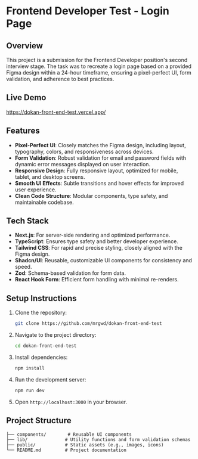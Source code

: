 # Frontend Developer Test - Login Page

## Overview

This project is a submission for the Frontend Developer position's second interview stage. The task was to recreate a login page based on a provided Figma design within a 24-hour timeframe, ensuring a pixel-perfect UI, form validation, and adherence to best practices.

## Live Demo

https://dokan-front-end-test.vercel.app/

## Features

- **Pixel-Perfect UI**: Closely matches the Figma design, including layout, typography, colors, and responsiveness across devices.
- **Form Validation**: Robust validation for email and password fields with dynamic error messages displayed on user interaction.
- **Responsive Design**: Fully responsive layout, optimized for mobile, tablet, and desktop screens.
- **Smooth UI Effects**: Subtle transitions and hover effects for improved user experience.
- **Clean Code Structure**: Modular components, type safety, and maintainable codebase.

## Tech Stack

- **Next.js**: For server-side rendering and optimized performance.
- **TypeScript**: Ensures type safety and better developer experience.
- **Tailwind CSS**: For rapid and precise styling, closely aligned with the Figma design.
- **Shadcn/UI**: Reusable, customizable UI components for consistency and speed.
- **Zod**: Schema-based validation for form data.
- **React Hook Form**: Efficient form handling with minimal re-renders.

## Setup Instructions

1. Clone the repository:
   ```bash
   git clone https://github.com/mrgwd/dokan-front-end-test
   ```
2. Navigate to the project directory:
   ```bash
   cd dokan-front-end-test
   ```
3. Install dependencies:
   ```bash
   npm install
   ```
4. Run the development server:
   ```bash
   npm run dev
   ```
5. Open `http://localhost:3000` in your browser.

## Project Structure

```
├── components/        # Reusable UI components
├── lib/              # Utility functions and form validation schemas
├── public/           # Static assets (e.g., images, icons)
└── README.md         # Project documentation
```
